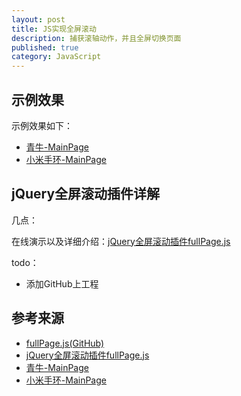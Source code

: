 ```yaml
---
layout: post
title: JS实现全屏滚动
description: 捕获滚轴动作，并且全屏切换页面
published: true
category: JavaScript
---
```



## 示例效果


示例效果如下：

* [青牛-MainPage][青牛-MainPage]
* [小米手环-MainPage][小米手环-MainPage]











## jQuery全屏滚动插件详解


几点：

在线演示以及详细介绍：[jQuery全屏滚动插件fullPage.js][jQuery全屏滚动插件fullPage.js]




todo：

* 添加GitHub上工程







## 参考来源

* [fullPage.js(GitHub)][fullPage.js(GitHub)]
* [jQuery全屏滚动插件fullPage.js][jQuery全屏滚动插件fullPage.js]
* [青牛-MainPage][青牛-MainPage]
* [小米手环-MainPage][小米手环-MainPage]











[NingG]:    http://ningg.github.com  "NingG"




[jQuery全屏滚动插件fullPage.js]:			http://www.dowebok.com/77.html
[fullPage.js(GitHub)]:						https://github.com/alvarotrigo/fullPage.js
[青牛-MainPage]:							http://www.qiniu.com/
[小米手环-MainPage]:						http://www.mi.com/shouhuan/#02



